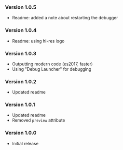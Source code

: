 ### Version 1.0.5
- Readme: added a note about restarting the debugger

### Version 1.0.4
- Readme: using hi-res logo

### Version 1.0.3
- Outputting modern code (es2017, faster)
- Using "Debug Launcher" for debugging

### Version 1.0.2
- Updated readme

### Version 1.0.1
- Updated readme
- Removed `preview` attribute

### Version 1.0.0
- Initial release
